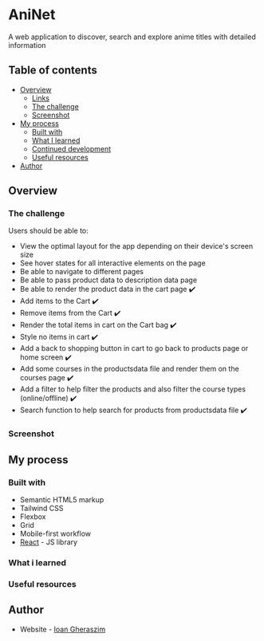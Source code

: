 # AniNet
A web application to discover, search and explore anime titles with detailed information



## Table of contents

- [Overview](#overview)
  - [Links](#links)
  - [The challenge](#the-challenge)
  - [Screenshot](#screenshot)
- [My process](#my-process)
  - [Built with](#built-with)
  - [What I learned](#what-i-learned)
  - [Continued development](#continued-development)
  - [Useful resources](#useful-resources)
- [Author](#author)

## Overview

### The challenge

Users should be able to:

- View the optimal layout for the app depending on their device's screen size 
- See hover states for all interactive elements on the page 
- Be able to navigate to different pages 
- Be able to pass product data to description data page 
- Be able to render the product data in the cart page ✔️
- Add items to the Cart ✔️
- Remove items from the Cart ✔️
- Render the total items in cart on the Cart bag ✔️
- Style no items in cart ✔️
- Add a back to shopping button in cart to go back to products page or home screen ✔️
- Add some courses in the productsdata file and render them on the courses page ✔️
- Add a filter to help filter the products and also filter the course types (online/offline) ✔️
- Search function to help search for products from productsdata file ✔️
### Screenshot

## My process

### Built with

- Semantic HTML5 markup
- Tailwind CSS
- Flexbox
- Grid
- Mobile-first workflow
- [React](https://reactjs.org/) - JS library

### What i learned

### Useful resources

## Author

- Website - [Ioan Gheraszim](https://github.com/ioangheraszim)